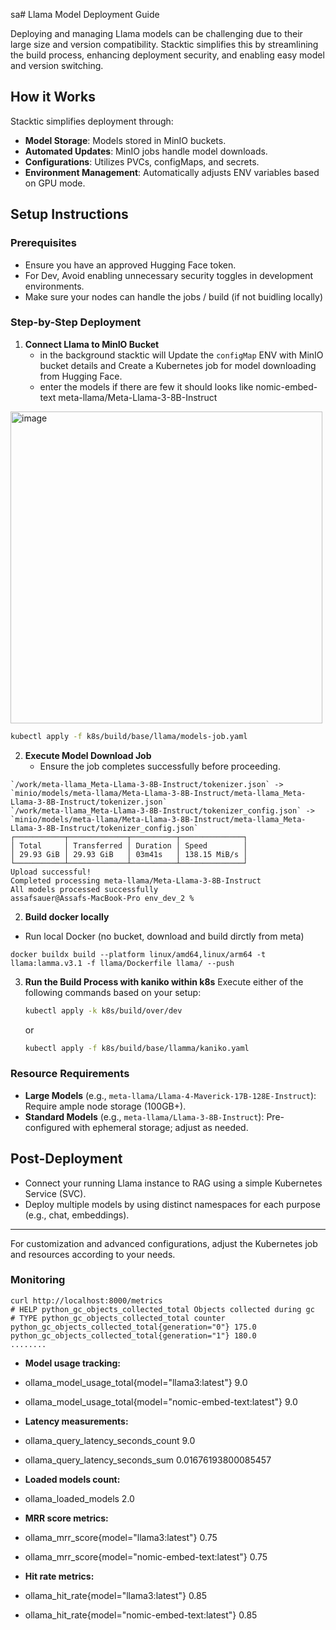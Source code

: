 sa# Llama Model Deployment Guide

Deploying and managing Llama models can be challenging due to their large size and version compatibility. Stacktic simplifies this by streamlining the build process, enhancing deployment security, and enabling easy model and version switching.

## How it Works

Stacktic simplifies deployment through:
- **Model Storage**: Models stored in MinIO buckets.
- **Automated Updates**: MinIO jobs handle model downloads.
- **Configurations**: Utilizes PVCs, configMaps, and secrets.
- **Environment Management**: Automatically adjusts ENV variables based on GPU mode.

## Setup Instructions

### Prerequisites
- Ensure you have an approved Hugging Face token.
- For Dev, Avoid enabling unnecessary security toggles in development environments.
- Make sure your nodes can handle the jobs / build (if not buidling locally)

### Step-by-Step Deployment

1. **Connect Llama to MinIO Bucket**
   - in the background stacktic will Update the `configMap` ENV with MinIO bucket details and Create a Kubernetes job for model downloading from Hugging Face.
   - enter the models  if there are few it should looks like 
nomic-embed-text
meta-llama/Meta-Llama-3-8B-Instruct

<img width="499" alt="image" src="https://github.com/user-attachments/assets/8a40805c-c716-4e79-9958-d03b2c9aecf8" />


   ```bash
   kubectl apply -f k8s/build/base/llama/models-job.yaml
   ```

2. **Execute Model Download Job**
   - Ensure the job completes successfully before proceeding.
```
`/work/meta-llama_Meta-Llama-3-8B-Instruct/tokenizer.json` -> `minio/models/meta-llama/Meta-Llama-3-8B-Instruct/meta-llama_Meta-Llama-3-8B-Instruct/tokenizer.json`
`/work/meta-llama_Meta-Llama-3-8B-Instruct/tokenizer_config.json` -> `minio/models/meta-llama/Meta-Llama-3-8B-Instruct/meta-llama_Meta-Llama-3-8B-Instruct/tokenizer_config.json`
┌───────────┬─────────────┬──────────┬──────────────┐
│ Total     │ Transferred │ Duration │ Speed        │
│ 29.93 GiB │ 29.93 GiB   │ 03m41s   │ 138.15 MiB/s │
└───────────┴─────────────┴──────────┴──────────────┘
Upload successful!
Completed processing meta-llama/Meta-Llama-3-8B-Instruct
All models processed successfully
assafsauer@Assafs-MacBook-Pro env_dev_2 % 
```
2. **Build docker locally**
- Run local Docker (no bucket, download and build dirctly from meta)

```
docker buildx build --platform linux/amd64,linux/arm64 -t llama:lamma.v3.1 -f llama/Dockerfile llama/ --push
```

3. **Run the Build Process with kaniko within k8s**
   Execute either of the following commands based on your setup:

   ```bash
   kubectl apply -k k8s/build/over/dev
   ```
   or
   ```bash
   kubectl apply -f k8s/build/base/llamma/kaniko.yaml
   ```

### Resource Requirements

- **Large Models** (e.g., `meta-llama/Llama-4-Maverick-17B-128E-Instruct`): Require ample node storage (100GB+).
- **Standard Models** (e.g., `meta-llama/Llama-3-8B-Instruct`): Pre-configured with ephemeral storage; adjust as needed.

## Post-Deployment

- Connect your running Llama instance to RAG using a simple Kubernetes Service (SVC).
- Deploy multiple models by using distinct namespaces for each purpose (e.g., chat, embeddings).

---

For customization and advanced configurations, adjust the Kubernetes job and resources according to your needs.
### Monitoring

```
curl http://localhost:8000/metrics
# HELP python_gc_objects_collected_total Objects collected during gc
# TYPE python_gc_objects_collected_total counter
python_gc_objects_collected_total{generation="0"} 175.0
python_gc_objects_collected_total{generation="1"} 180.0
........
```

- **Model usage tracking:**
- ollama_model_usage_total{model="llama3:latest"} 9.0
- ollama_model_usage_total{model="nomic-embed-text:latest"} 9.0

- **Latency measurements:**
- ollama_query_latency_seconds_count 9.0
- ollama_query_latency_seconds_sum 0.01676193800085457

- **Loaded models count:**
- ollama_loaded_models 2.0

- **MRR score metrics:**
- ollama_mrr_score{model="llama3:latest"} 0.75
- ollama_mrr_score{model="nomic-embed-text:latest"} 0.75

- **Hit rate metrics:**
- ollama_hit_rate{model="llama3:latest"} 0.85
- ollama_hit_rate{model="nomic-embed-text:latest"} 0.85


